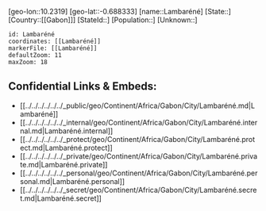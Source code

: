 ﻿---
location: [-0.688333,10.2319]
mapzoom: [7,12] 
mapmarker: city 
type: City
tags:
- geo/City


SpocWebEntityId: 139692
isDeleted: false
confidential: public

---
[geo-lon::10.2319]
[geo-lat::-0.688333]
[name::Lambaréné]
[State::]
[Country::[[Gabon]]]
[StateId::]
[Population::]
[Unknown::]


```leaflet
id: Lambaréné
coordinates: [[Lambaréné]]
markerFile: [[Lambaréné]]
defaultZoom: 11 
maxZoom: 18
```


## Confidential Links & Embeds: 
- [[../../../../../../_public/geo/Continent/Africa/Gabon/City/Lambaréné.md|Lambaréné]] 
- [[../../../../../../_internal/geo/Continent/Africa/Gabon/City/Lambaréné.internal.md|Lambaréné.internal]] 
- [[../../../../../../_protect/geo/Continent/Africa/Gabon/City/Lambaréné.protect.md|Lambaréné.protect]] 
- [[../../../../../../_private/geo/Continent/Africa/Gabon/City/Lambaréné.private.md|Lambaréné.private]] 
- [[../../../../../../_personal/geo/Continent/Africa/Gabon/City/Lambaréné.personal.md|Lambaréné.personal]] 
- [[../../../../../../_secret/geo/Continent/Africa/Gabon/City/Lambaréné.secret.md|Lambaréné.secret]] 
